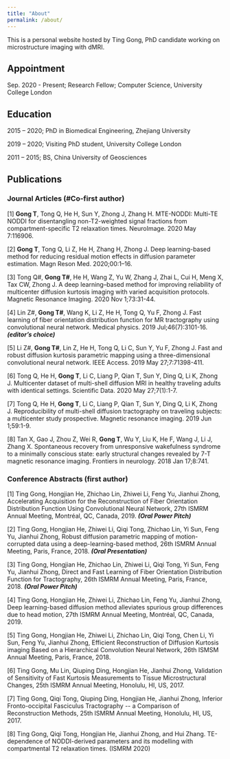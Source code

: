 ```yaml
---
title: "About"
permalink: /about/
---
```


This is a personal website hosted by Ting Gong, PhD candidate working on microstructure imaging with dMRI.

## Appointment

Sep. 2020 - Present; Research Fellow; Computer Science, University College London

## Education

2015 – 2020;  PhD in Biomedical Engineering, Zhejiang University

2019 – 2020;  Visiting PhD student, University College London

2011 – 2015;  BS, China University of Geosciences

## Publications

### Journal Articles (#Co-first author)

[1] **Gong T**, Tong Q, He H, Sun Y, Zhong J, Zhang H. MTE-NODDI: Multi-TE NODDI for disentangling non-T2-weighted signal fractions from compartment-specific T2 relaxation times. NeuroImage. 2020 May 7:116906.

[2] **Gong T**, Tong Q, Li Z, He H, Zhang H, Zhong J. Deep learning-based method for reducing residual motion effects in diffusion parameter estimation. Magn Reson Med. 2020;00:1–16.

[3] Tong Q#, **Gong T#**, He H, Wang Z, Yu W, Zhang J, Zhai L, Cui H, Meng X, Tax CW, Zhong J. A deep learning–based method for improving reliability of multicenter diffusion kurtosis imaging with varied acquisition protocols. Magnetic Resonance Imaging. 2020 Nov 1;73:31-44.

[4] Lin Z#, **Gong T#**, Wang K, Li Z, He H, Tong Q, Yu F, Zhong J. Fast learning of fiber orientation distribution function for MR tractography using convolutional neural network. Medical physics. 2019 Jul;46(7):3101-16.     ***(editor’s choice)***

[5] Li Z#, **Gong T#**, Lin Z, He H, Tong Q, Li C, Sun Y, Yu F, Zhong J. Fast and robust diffusion kurtosis parametric mapping using a three-dimensional convolutional neural network. IEEE Access. 2019 May 27;7:71398-411.

[6] Tong Q, He H, **Gong T**, Li C, Liang P, Qian T, Sun Y, Ding Q, Li K, Zhong J. Multicenter dataset of multi-shell diffusion MRI in healthy traveling adults with identical settings. Scientific Data. 2020 May 27;7(1):1-7.

[7] Tong Q, He H, **Gong T**, Li C, Liang P, Qian T, Sun Y, Ding Q, Li K, Zhong J. Reproducibility of multi-shell diffusion tractography on traveling subjects: a multicenter study prospective. Magnetic resonance imaging. 2019 Jun 1;59:1-9.

[8] Tan X, Gao J, Zhou Z, Wei R, **Gong T**, Wu Y, Liu K, He F, Wang J, Li J, Zhang X. Spontaneous recovery from unresponsive wakefulness syndrome to a minimally conscious state: early structural changes revealed by 7-T magnetic resonance imaging. Frontiers in neurology. 2018 Jan 17;8:741.
  
### Conference Abstracts (first author)

[1] Ting Gong, Hongjian He, Zhichao Lin, Zhiwei Li, Feng Yu, Jianhui Zhong, Accelerating Acquisition for the Reconstruction of Fiber Orientation Distribution Function Using Convolutional Neural Network, 27th ISMRM Annual Meeting, Montréal, QC, Canada, 2019.                     ***(Oral Power Pitch)***

[2] Ting Gong, Hongjian He, Zhiwei Li, Qiqi Tong, Zhichao Lin, Yi Sun, Feng Yu, Jianhui Zhong, Robust diffusion parametric mapping of motion-corrupted data using a deep-learning-based method, 26th ISMRM Annual Meeting, Paris, France, 2018.                                 ***(Oral Presentation)***

[3] Ting Gong, Hongjian He, Zhichao Lin, Zhiwei Li, Qiqi Tong, Yi Sun, Feng Yu, Jianhui Zhong, Direct and Fast Learning of Fiber Orientation Distribution Function for Tractography, 26th ISMRM Annual Meeting, Paris, France, 2018.                                     ***(Oral Power Pitch)***

[4] Ting Gong, Hongjian He, Zhiwei Li, Zhichao Lin, Feng Yu, Jianhui Zhong, Deep learning-based diffusion method alleviates spurious group differences due to head motion, 27th ISMRM Annual Meeting, Montréal, QC, Canada, 2019.

[5] Ting Gong, Hongjian He, Zhiwei Li, Zhichao Lin, Qiqi Tong, Chen Li, Yi Sun, Feng Yu, Jianhui Zhong, Efficient Reconstruction of Diffusion Kurtosis imaging Based on a Hierarchical Convolution Neural Network, 26th ISMSM Annual Meeting, Paris, France, 2018.

[6] Ting Gong, Mu Lin, Qiuping Ding, Hongjian He, Jianhui Zhong, Validation of Sensitivity of Fast Kurtosis Measurements to Tissue Microstructural Changes, 25th ISMRM Annual Meeting, Honolulu, HI, US, 2017.

[7] Ting Gong, Qiqi Tong, Qiuping Ding, Hongjian He, Jianhui Zhong, Inferior Fronto-occipital Fasciculus Tractography -- a Comparison of Reconstruction Methods, 25th ISMRM Annual Meeting, Honolulu, HI, US, 2017.

[8] Ting Gong, Qiqi Tong, Hongjian He, Jianhui Zhong, and Hui Zhang. TE-dependence of NODDI-derived parameters and its modelling with compartmental T2 relaxation times.  (ISMRM 2020)
